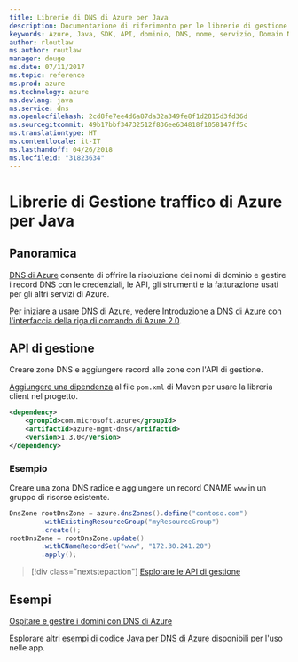 ```yaml
---
title: Librerie di DNS di Azure per Java
description: Documentazione di riferimento per le librerie di gestione di DNS di Azure per Java
keywords: Azure, Java, SDK, API, dominio, DNS, nome, servizio, Domain Name Service
author: rloutlaw
ms.author: routlaw
manager: douge
ms.date: 07/11/2017
ms.topic: reference
ms.prod: azure
ms.technology: azure
ms.devlang: java
ms.service: dns
ms.openlocfilehash: 2cd8fe7ee4d6a87da32a349fe8f1d2815d3fd36d
ms.sourcegitcommit: 49b17bbf34732512f836ee634818f1058147ff5c
ms.translationtype: HT
ms.contentlocale: it-IT
ms.lasthandoff: 04/26/2018
ms.locfileid: "31823634"
---
```

# <a name="azure-traffic-manager-libraries-for-java"></a>Librerie di Gestione traffico di Azure per Java

## <a name="overview"></a>Panoramica

[DNS di Azure](/azure/dns/dns-overview) consente di offrire la risoluzione dei nomi di dominio e gestire i record DNS con le credenziali, le API, gli strumenti e la fatturazione usati per gli altri servizi di Azure.

Per iniziare a usare DNS di Azure, vedere [Introduzione a DNS di Azure con l'interfaccia della riga di comando di Azure 2.0](/azure/dns/dns-getstarted-cli).

## <a name="management-api"></a>API di gestione

Creare zone DNS e aggiungere record alle zone con l'API di gestione.

[Aggiungere una dipendenza](https://maven.apache.org/guides/getting-started/index.html#How_do_I_use_external_dependencies) al file `pom.xml` di Maven per usare la libreria client nel progetto.

```XML
<dependency>
    <groupId>com.microsoft.azure</groupId>
    <artifactId>azure-mgmt-dns</artifactId>
    <version>1.3.0</version>
</dependency>
```   

### <a name="example"></a>Esempio

Creare una zona DNS radice e aggiungere un record CNAME `www` in un gruppo di risorse esistente.

```java
DnsZone rootDnsZone = azure.dnsZones().define("contoso.com")
        .withExistingResourceGroup("myResourceGroup")
        .create();
rootDnsZone = rootDnsZone.update()
        .withCNameRecordSet("www", "172.30.241.20")
        .apply();
```

> [!div class="nextstepaction"]
> [Esplorare le API di gestione](/java/api/overview/azure/dns/management)

## <a name="samples"></a>Esempi

[Ospitare e gestire i domini con DNS di Azure](https://github.com/Azure-Samples/dns-java-host-and-manage-your-domains)

Esplorare altri [esempi di codice Java per DNS di Azure](https://azure.microsoft.com/resources/samples/?platform=java&term=dns) disponibili per l'uso nelle app.

<!---Loc Comment: Please, refer to conversation section to check the issue. Thanks.--->
